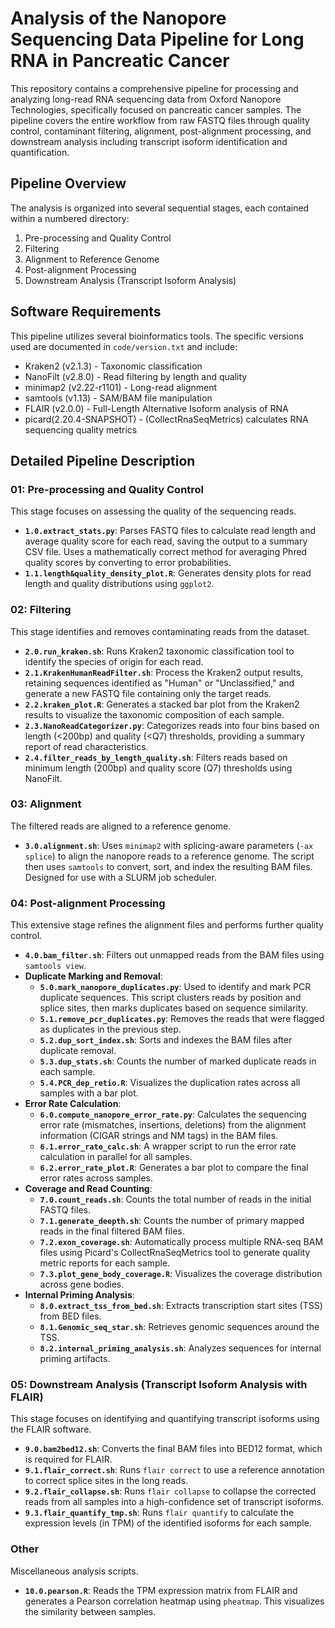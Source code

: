 # Analysis of the Nanopore Sequencing Data Pipeline for Long RNA in Pancreatic Cancer

This repository contains a comprehensive pipeline for processing and analyzing long-read RNA sequencing data from Oxford Nanopore Technologies, specifically focused on pancreatic cancer samples. The pipeline covers the entire workflow from raw FASTQ files through quality control, contaminant filtering, alignment, post-alignment processing, and downstream analysis including transcript isoform identification and quantification.

## Pipeline Overview

The analysis is organized into several sequential stages, each contained within a numbered directory:

1. Pre-processing and Quality Control
2. Filtering
3. Alignment to Reference Genome
4. Post-alignment Processing
5. Downstream Analysis (Transcript Isoform Analysis)

## Software Requirements

This pipeline utilizes several bioinformatics tools. The specific versions used are documented in `code/version.txt` and include:

- Kraken2 (v2.1.3) - Taxonomic classification
- NanoFilt (v2.8.0) - Read filtering by length and quality
- minimap2 (v2.22-r1101) - Long-read alignment
- samtools (v1.13) - SAM/BAM file manipulation
- FLAIR (v2.0.0) - Full-Length Alternative Isoform analysis of RNA
- picard(2.20.4-SNAPSHOT) - (CollectRnaSeqMetrics) calculates RNA sequencing quality metrics

## Detailed Pipeline Description

### 01: Pre-processing and Quality Control

This stage focuses on assessing the quality of the sequencing reads.

- **`1.0.extract_stats.py`**: Parses FASTQ files to calculate read length and average quality score for each read, saving the output to a summary CSV file. Uses a mathematically correct method for averaging Phred quality scores by converting to error probabilities.
- **`1.1.length&quality_density_plot.R`**: Generates density plots for read length and quality distributions using `ggplot2`.

### 02: Filtering

This stage identifies and removes contaminating reads from the dataset.

- **`2.0.run_kraken.sh`**: Runs Kraken2 taxonomic classification tool to identify the species of origin for each read.
- **`2.1.KrakenHumanReadFilter.sh`**: Process the Kraken2 output results, retaining sequences identified as "Human" or "Unclassified," and generate a new FASTQ file containing only the target reads.
- **`2.2.kraken_plot.R`**: Generates a stacked bar plot from the Kraken2 results to visualize the taxonomic composition of each sample.
- **`2.3.NanoReadCategorizer.py`**: Categorizes reads into four bins based on length (<200bp) and quality (<Q7) thresholds, providing a summary report of read characteristics.
- **`2.4.filter_reads_by_length_quality.sh`**: Filters reads based on minimum length (200bp) and quality score (Q7) thresholds using NanoFilt.

### 03: Alignment

The filtered reads are aligned to a reference genome.

- **`3.0.alignment.sh`**: Uses `minimap2` with splicing-aware parameters (`-ax splice`) to align the nanopore reads to a reference genome. The script then uses `samtools` to convert, sort, and index the resulting BAM files. Designed for use with a SLURM job scheduler.

### 04: Post-alignment Processing

This extensive stage refines the alignment files and performs further quality control.

- **`4.0.bam_filter.sh`**: Filters out unmapped reads from the BAM files using `samtools view`.
- **Duplicate Marking and Removal**:
    - **`5.0.mark_nanopore_duplicates.py`**: Used to identify and mark PCR duplicate sequences. This script clusters reads by position and splice sites, then marks duplicates based on sequence similarity.
    - **`5.1.remove_pcr_duplicates.py`**: Removes the reads that were flagged as duplicates in the previous step.
    - **`5.2.dup_sort_index.sh`**: Sorts and indexes the BAM files after duplicate removal.
    - **`5.3.dup_stats.sh`**: Counts the number of marked duplicate reads in each sample.
    - **`5.4.PCR_dep_retio.R`**: Visualizes the duplication rates across all samples with a bar plot.
- **Error Rate Calculation**:
    - **`6.0.compute_nanopore_error_rate.py`**: Calculates the sequencing error rate (mismatches, insertions, deletions) from the alignment information (CIGAR strings and NM tags) in the BAM files.
    - **`6.1.error_rate_calc.sh`**: A wrapper script to run the error rate calculation in parallel for all samples.
    - **`6.2.error_rate_plot.R`**: Generates a bar plot to compare the final error rates across samples.
- **Coverage and Read Counting**:
    - **`7.0.count_reads.sh`**: Counts the total number of reads in the initial FASTQ files.
    - **`7.1.generate_deepth.sh`**: Counts the number of primary mapped reads in the final filtered BAM files.
    - **`7.2.exon_coverage.sh`**: Automatically process multiple RNA-seq BAM files using Picard's CollectRnaSeqMetrics tool to generate quality metric reports for each sample.
    - **`7.3.plot_gene_body_coverage.R`**: Visualizes the coverage distribution across gene bodies.
- **Internal Priming Analysis**:
    - **`8.0.extract_tss_from_bed.sh`**: Extracts transcription start sites (TSS) from BED files.
    - **`8.1.Genomic_seq_star.sh`**: Retrieves genomic sequences around the TSS.
    - **`8.2.internal_priming_analysis.sh`**: Analyzes sequences for internal priming artifacts.

### 05: Downstream Analysis (Transcript Isoform Analysis with FLAIR)

This stage focuses on identifying and quantifying transcript isoforms using the FLAIR software.

- **`9.0.bam2bed12.sh`**: Converts the final BAM files into BED12 format, which is required for FLAIR.
- **`9.1.flair_correct.sh`**: Runs `flair correct` to use a reference annotation to correct splice sites in the long reads.
- **`9.2.flair_collapse.sh`**: Runs `flair collapse` to collapse the corrected reads from all samples into a high-confidence set of transcript isoforms.
- **`9.3.flair_quantify_tmp.sh`**: Runs `flair quantify` to calculate the expression levels (in TPM) of the identified isoforms for each sample.

### Other

Miscellaneous analysis scripts.

- **`10.0.pearson.R`**: Reads the TPM expression matrix from FLAIR and generates a Pearson correlation heatmap using `pheatmap`. This visualizes the similarity between samples.
